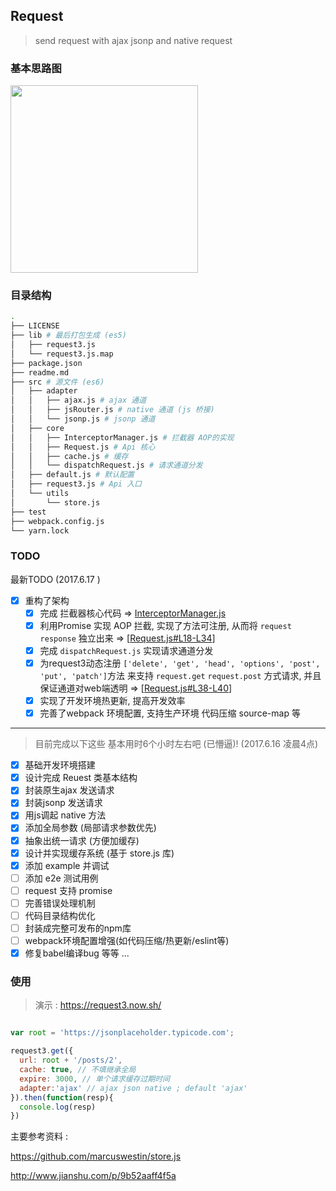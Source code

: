 Request
---
> send request with ajax jsonp and native request

### 基本思路图

<image src="https://olxvlcccu.qnssl.com/blog/g4kdu.jpg?imageslim" width=300/>

### 目录结构

``` sh
.
├── LICENSE
├── lib # 最后打包生成 (es5)
│   ├── request3.js 
│   └── request3.js.map
├── package.json
├── readme.md
├── src # 源文件 (es6)
│   ├── adapter
│   │   ├── ajax.js # ajax 通道 
│   │   ├── jsRouter.js # native 通道 (js 桥接)
│   │   └── jsonp.js # jsonp 通道
│   ├── core
│   │   ├── InterceptorManager.js # 拦截器 AOP的实现
│   │   ├── Request.js # Api 核心
│   │   ├── cache.js # 缓存
│   │   └── dispatchRequest.js # 请求通道分发
│   ├── default.js # 默认配置
│   ├── request3.js # Api 入口
│   └── utils
│       └── store.js
├── test
├── webpack.config.js
└── yarn.lock

```

### TODO

最新TODO (2017.6.17 )

- [x] 重构了架构
  - [x] 完成 拦截器核心代码 => [InterceptorManager.js](https://github.com/netpi/request3/blob/dev/src/core/InterceptorManager.js)
  - [x] 利用Promise 实现 AOP 拦截, 实现了方法可注册, 从而将 `request` `response` 独立出来 => [[Request.js#L18-L34](https://github.com/netpi/request3/blob/dev/src/core/Request.js#L18-L34)]
  - [x] 完成  `dispatchRequest.js` 实现请求通道分发
  - [x] 为request3动态注册 `['delete', 'get', 'head', 'options', 'post', 'put', 'patch']`方法 来支持 `request.get` `request.post` 方式请求, 并且保证通道对web端透明 => [[Request.js#L38-L40](https://github.com/netpi/request3/blob/dev/src/core/Request.js#L38-L40)]
  - [x] 实现了开发环境热更新, 提高开发效率
  - [x] 完善了webpack 环境配置, 支持生产环境 代码压缩 source-map 等
---
> 目前完成以下这些 基本用时6个小时左右吧 (已懵逼)! (2017.6.16 凌晨4点)

- [x] 基础开发环境搭建
- [x] 设计完成 Reuest 类基本结构
- [x] 封装原生ajax 发送请求
- [x] 封装jsonp 发送请求
- [x] 用js调起 native 方法 
- [x] 添加全局参数 (局部请求参数优先)
- [x] 抽象出统一请求 (方便加缓存)
- [x] 设计并实现缓存系统 (基于 store.js 库)
- [x] 添加 example 并调试
- [ ] 添加 e2e 测试用例
- [ ] request 支持 promise 
- [ ] 完善错误处理机制
- [ ] 代码目录结构优化
- [ ] 封装成完整可发布的npm库
- [ ] webpack环境配置增强(如代码压缩/热更新/eslint等)
- [x] 修复babel编译bug
等等 ...

### 使用 

> 演示 : https://request3.now.sh/

```js

var root = 'https://jsonplaceholder.typicode.com';

request3.get({
  url: root + '/posts/2',
  cache: true, // 不填继承全局
  expire: 3000, // 单个请求缓存过期时间
  adapter:'ajax' // ajax json native ; default 'ajax'
}).then(function(resp){
  console.log(resp)
})


```

主要参考资料 :

https://github.com/marcuswestin/store.js

http://www.jianshu.com/p/9b52aaff4f5a
